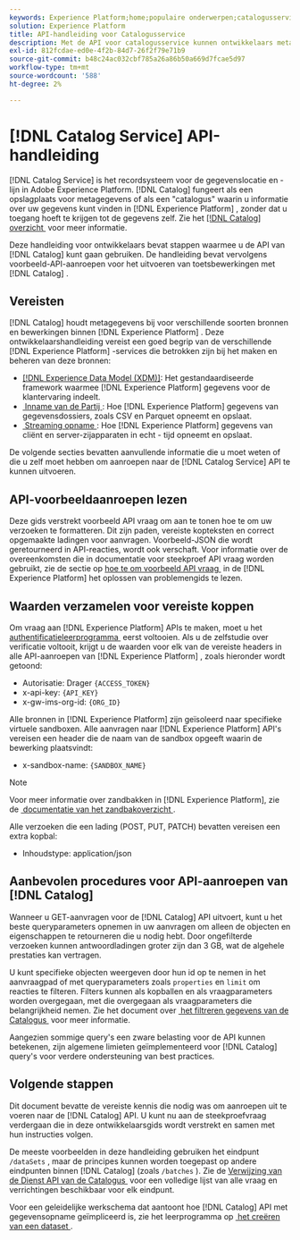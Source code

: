 ```yaml
---
keywords: Experience Platform;home;populaire onderwerpen;catalogusservice;catalogus;Catalogusservice;Catalogus
solution: Experience Platform
title: API-handleiding voor Catalogusservice
description: Met de API voor catalogusservice kunnen ontwikkelaars metagegevens voor gegevenssets beheren in Adobe Experience Platform. Volg deze gids voor het uitvoeren van de belangrijkste bewerkingen met de API.
exl-id: 812fcdae-ed0e-4f2b-84d7-26f2f79e71b9
source-git-commit: b48c24ac032cbf785a26a86b50a669d7fcae5d97
workflow-type: tm+mt
source-wordcount: '588'
ht-degree: 2%

---
```


# [!DNL Catalog Service] API-handleiding

[!DNL Catalog Service] is het recordsysteem voor de gegevenslocatie en -lijn in Adobe Experience Platform. [!DNL Catalog] fungeert als een opslagplaats voor metagegevens of als een &quot;catalogus&quot; waarin u informatie over uw gegevens kunt vinden in [!DNL Experience Platform] , zonder dat u toegang hoeft te krijgen tot de gegevens zelf. Zie het [[!DNL Catalog]  overzicht &#x200B;](../home.md) voor meer informatie.

Deze handleiding voor ontwikkelaars bevat stappen waarmee u de API van [!DNL Catalog] kunt gaan gebruiken. De handleiding bevat vervolgens voorbeeld-API-aanroepen voor het uitvoeren van toetsbewerkingen met [!DNL Catalog] .

## Vereisten

[!DNL Catalog] houdt metagegevens bij voor verschillende soorten bronnen en bewerkingen binnen [!DNL Experience Platform] . Deze ontwikkelaarshandleiding vereist een goed begrip van de verschillende [!DNL Experience Platform] -services die betrokken zijn bij het maken en beheren van deze bronnen:

* [[!DNL Experience Data Model (XDM)]](../../xdm/home.md): Het gestandaardiseerde framework waarmee [!DNL Experience Platform] gegevens voor de klantervaring indeelt.
* [&#x200B; Inname van de Partij &#x200B;](../../ingestion/batch-ingestion/overview.md): Hoe [!DNL Experience Platform] gegevens van gegevensdossiers, zoals CSV en Parquet opneemt en opslaat.
* [&#x200B; Streaming opname &#x200B;](../../ingestion/streaming-ingestion/overview.md): Hoe [!DNL Experience Platform] gegevens van cliënt en server-zijapparaten in echt - tijd opneemt en opslaat.

De volgende secties bevatten aanvullende informatie die u moet weten of die u zelf moet hebben om aanroepen naar de [!DNL Catalog Service] API te kunnen uitvoeren.

## API-voorbeeldaanroepen lezen

Deze gids verstrekt voorbeeld API vraag om aan te tonen hoe te om uw verzoeken te formatteren. Dit zijn paden, vereiste kopteksten en correct opgemaakte ladingen voor aanvragen. Voorbeeld-JSON die wordt geretourneerd in API-reacties, wordt ook verschaft. Voor informatie over de overeenkomsten die in documentatie voor steekproef API vraag worden gebruikt, zie de sectie op [&#x200B; hoe te om voorbeeld API vraag &#x200B;](../../landing/troubleshooting.md#how-do-i-format-an-api-request) in de [!DNL Experience Platform] het oplossen van problemengids te lezen.

## Waarden verzamelen voor vereiste koppen

Om vraag aan [!DNL Experience Platform] APIs te maken, moet u het [&#x200B; authentificatieleerprogramma &#x200B;](https://www.adobe.com/go/platform-api-authentication-en) eerst voltooien. Als u de zelfstudie over verificatie voltooit, krijgt u de waarden voor elk van de vereiste headers in alle API-aanroepen van [!DNL Experience Platform] , zoals hieronder wordt getoond:

* Autorisatie: Drager `{ACCESS_TOKEN}`
* x-api-key: `{API_KEY}`
* x-gw-ims-org-id: `{ORG_ID}`

Alle bronnen in [!DNL Experience Platform] zijn geïsoleerd naar specifieke virtuele sandboxen. Alle aanvragen naar [!DNL Experience Platform] API&#39;s vereisen een header die de naam van de sandbox opgeeft waarin de bewerking plaatsvindt:

* x-sandbox-name: `{SANDBOX_NAME}`

>[!NOTE]
>
>Voor meer informatie over zandbakken in [!DNL Experience Platform], zie de [&#x200B; documentatie van het zandbakoverzicht &#x200B;](../../sandboxes/home.md).

Alle verzoeken die een lading (POST, PUT, PATCH) bevatten vereisen een extra kopbal:

* Inhoudstype: application/json

## Aanbevolen procedures voor API-aanroepen van [!DNL Catalog]

Wanneer u GET-aanvragen voor de [!DNL Catalog] API uitvoert, kunt u het beste queryparameters opnemen in uw aanvragen om alleen de objecten en eigenschappen te retourneren die u nodig hebt. Door ongefilterde verzoeken kunnen antwoordladingen groter zijn dan 3 GB, wat de algehele prestaties kan vertragen.

U kunt specifieke objecten weergeven door hun id op te nemen in het aanvraagpad of met queryparameters zoals `properties` en `limit` om reacties te filteren. Filters kunnen als kopballen en als vraagparameters worden overgegaan, met die overgegaan als vraagparameters die belangrijkheid nemen. Zie het document over [&#x200B; het filtreren gegevens van de Catalogus &#x200B;](filter-data.md) voor meer informatie.

Aangezien sommige query&#39;s een zware belasting voor de API kunnen betekenen, zijn algemene limieten geïmplementeerd voor [!DNL Catalog] query&#39;s voor verdere ondersteuning van best practices.

## Volgende stappen

Dit document bevatte de vereiste kennis die nodig was om aanroepen uit te voeren naar de [!DNL Catalog] API. U kunt nu aan de steekproefvraag verdergaan die in deze ontwikkelaarsgids wordt verstrekt en samen met hun instructies volgen.

De meeste voorbeelden in deze handleiding gebruiken het eindpunt `/dataSets` , maar de principes kunnen worden toegepast op andere eindpunten binnen [!DNL Catalog] (zoals `/batches` ). Zie de [&#x200B; Verwijzing van de Dienst API van de Catalogus &#x200B;](https://www.adobe.io/experience-platform-apis/references/catalog/) voor een volledige lijst van alle vraag en verrichtingen beschikbaar voor elk eindpunt.

Voor een geleidelijke werkschema dat aantoont hoe [!DNL Catalog] API met gegevensopname geïmpliceerd is, zie het leerprogramma op [&#x200B; het creëren van een dataset &#x200B;](../datasets/create.md).

